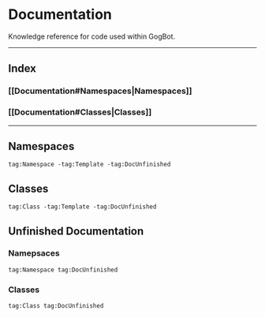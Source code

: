 # Documentation
Knowledge reference for code used within GogBot.

---
## Index
### [[Documentation#Namespaces|Namespaces]]
### [[Documentation#Classes|Classes]]
---
## Namespaces
```query
tag:Namespace -tag:Template -tag:DocUnfinished
```

## Classes
```query
tag:Class -tag:Template -tag:DocUnfinished
```

## Unfinished Documentation
### Namepsaces
```query
tag:Namespace tag:DocUnfinished
```
### Classes
```query
tag:Class tag:DocUnfinished
```